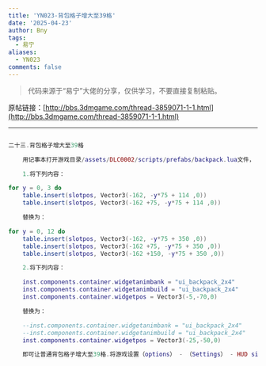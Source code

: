 ```yaml
---
title: 'YN023-背包格子增大至39格'
date: '2025-04-23'
author: Bny
tags:
  - 易宁
aliases:
  - YN023
comments: false
---
```


> 代码来源于“易宁”大佬的分享，仅供学习，不要直接复制粘贴。

原帖链接：[http://bbs.3dmgame.com/thread-3859071-1-1.html](http://bbs.3dmgame.com/thread-3859071-1-1.html)

---

```lua  

二十三.背包格子增大至39格	用记事本打开游戏目录/assets/DLC0002/scripts/prefabs/backpack.lua文件，	1.将下列内容：for y = 0, 3 do	table.insert(slotpos, Vector3(-162, -y*75 + 114 ,0))	table.insert(slotpos, Vector3(-162 +75, -y*75 + 114 ,0))	替换为：for y = 0, 12 do	table.insert(slotpos, Vector3(-162, -y*75 + 350 ,0))	table.insert(slotpos, Vector3(-162 +75, -y*75 + 350 ,0))	table.insert(slotpos, Vector3(-162 +150, -y*75 + 350 ,0))	2.将下列内容：	inst.components.container.widgetanimbank = "ui_backpack_2x4"	inst.components.container.widgetanimbuild = "ui_backpack_2x4"	inst.components.container.widgetpos = Vector3(-5,-70,0)	替换为：	--inst.components.container.widgetanimbank = "ui_backpack_2x4"	--inst.components.container.widgetanimbuild = "ui_backpack_2x4"	inst.components.container.widgetpos = Vector3(-25,-50,0)	即可让普通背包格子增大至39格.将游戏设置（options） - （Settings） - HUD size项设为0，即显示最小物品条，才可完整显示

```  

